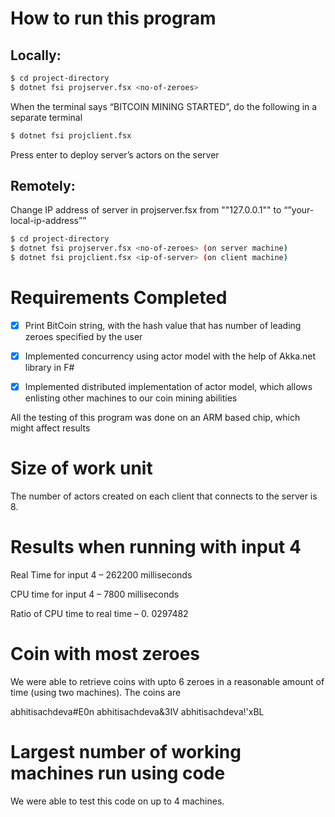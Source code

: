 


# How to run this program 

## Locally:
```bash
$ cd project-directory
$ dotnet fsi projserver.fsx <no-of-zeroes>
```
When the terminal says “BITCOIN MINING STARTED”, do the following in a separate terminal
```bash
$ dotnet fsi projclient.fsx
```
Press enter to deploy server’s actors on the server


## Remotely:

Change IP address of server in projserver.fsx from ""127.0.0.1"" to “”your-local-ip-address””
```bash
$ cd project-directory
$ dotnet fsi projserver.fsx <no-of-zeroes> (on server machine)
$ dotnet fsi projclient.fsx <ip-of-server> (on client machine)
```
# Requirements Completed

- [X] Print BitCoin string, with the hash value that has number of leading zeroes
    specified by the user
    
- [X] Implemented concurrency using actor model with the help of Akka.net library in F#
    
- [X] Implemented distributed implementation of actor model, which allows enlisting other machines to our coin mining abilities
    
All the testing of this program was done on an ARM based chip, which might affect results

# Size of work unit

The number of actors created on each client that connects to the server is 8.

# Results when running with input 4

Real Time for input 4 – 262200 milliseconds

CPU time for input 4 – 7800 milliseconds

Ratio of CPU time to real time – 0. 0297482

# Coin with most zeroes 

We were able to retrieve coins with upto 6 zeroes in a reasonable amount of time (using
two machines). The coins are 


abhitisachdeva#E0n
abhitisachdeva&3IV
abhitisachdeva!'xBL


# Largest number of working machines run using code 

We were able to test this code on up to 4 machines.


